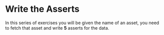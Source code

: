 # Write the Asserts

In this series of exercises you will be given the name of an asset, you need to fetch that asset and write __5__ asserts for the data.

